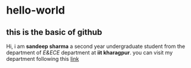 # hello-world
## this is the basic of github
Hi, i am **sandeep sharma** a second year undergraduate student from the department of *E&ECE* department at **iit kharagpur**. you can visit my department following this [link](https://www.google.com/url?sa=t&rct=j&q=&esrc=s&source=web&cd=&cad=rja&uact=8&ved=2ahUKEwj2vu3Ns_n7AhXbV2wGHeTrAVcQFnoECBIQAQ&url=http%3A%2F%2Fwww.ecdept.iitkgp.ac.in%2F&usg=AOvVaw032hAwGtvz9cIkdGP7I7Ul)
